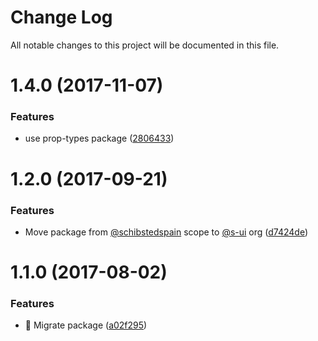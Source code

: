 # Change Log

All notable changes to this project will be documented in this file.

<a name="1.4.0"></a>
# 1.4.0 (2017-11-07)


### Features

* use prop-types package ([2806433](https://github.com/SUI-Components/sui/commit/2806433))



<a name="1.2.0"></a>
# 1.2.0 (2017-09-21)


### Features

* Move package from [@schibstedspain](https://github.com/schibstedspain) scope to [@s-ui](https://github.com/s-ui) org ([d7424de](https://github.com/SUI-Components/sui/commit/d7424de))



<a name="1.1.0"></a>
# 1.1.0 (2017-08-02)


### Features

* 🌈 Migrate package ([a02f295](https://github.com/SUI-Components/sui/commit/a02f295))



